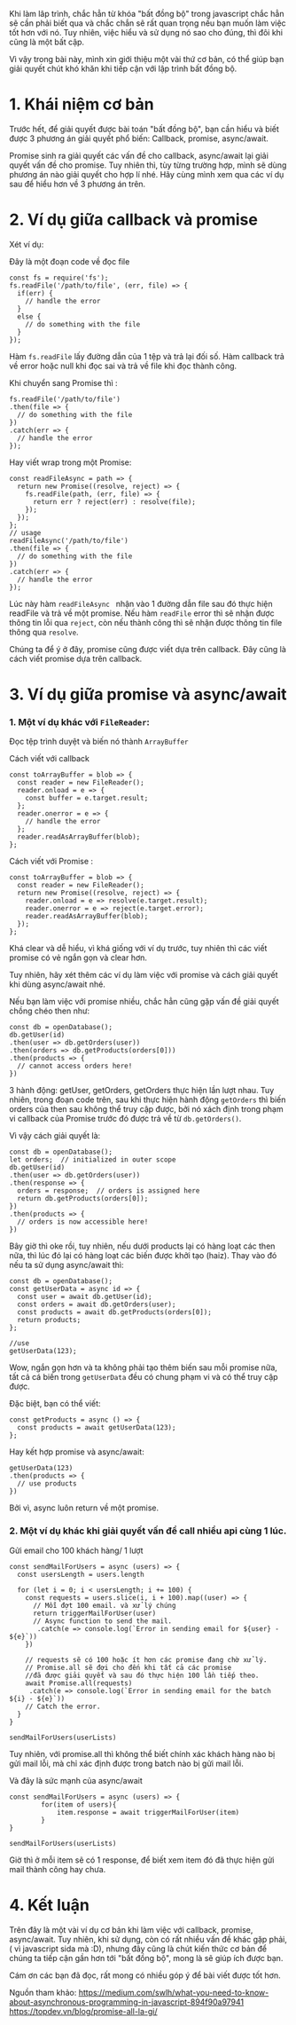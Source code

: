 Khi làm lâp trình, chắc hẳn từ khóa "bất đồng bộ" trong javascript chắc hẳn sẽ cần phải biết qua và chắc chắn sẽ rất quan trọng nếu bạn muốn làm việc tốt hơn với nó. Tuy nhiên, việc hiểu và sử dụng nó sao cho đúng, thì đôi khi cũng là một bất cập.

Vì vậy trong bài này, mình xin giới thiệu một vài thứ cơ bản, có thể giúp bạn giải quyết chút khó khăn khi tiếp cận với lập trình bất đồng bộ.

# 1. Khái niệm cơ bản
Trước hết, để giải quyết được bài toán "bất đồng bộ", bạn cần hiểu và biết được 3 phương án giải quyết phổ biến: Callback, promise, async/await. 

Promise sinh ra giải quyết các vấn đề cho callback,  async/await lại giải quyết vấn đề cho promise.
Tuy nhiên thì, tùy từng trường hợp, mình sẽ dùng phương án nào giải quyết cho hợp lí nhé. Hãy cùng mình xem qua các ví dụ sau để hiểu hơn về 3 phương án trên.

# 2. Ví dụ giữa callback và promise
Xét ví dụ: 

Đây là một đoạn code về đọc file 
```
const fs = require('fs');
fs.readFile('/path/to/file', (err, file) => {
  if(err) {
    // handle the error
  }
  else {
    // do something with the file
  }
});
```
Hàm `fs.readFile`  lấy đường dẫn của 1 tệp và trả lại đối số. Hàm callback trả về error hoặc null khi đọc sai và trả về file khi đọc thành công.

Khi chuyển sang Promise thì :
```
fs.readFile('/path/to/file')
.then(file => {
  // do something with the file
})
.catch(err => {
  // handle the error
});
```
Hay viết wrap trong một Promise:
```
const readFileAsync = path => {
  return new Promise((resolve, reject) => {
    fs.readFile(path, (err, file) => {
      return err ? reject(err) : resolve(file);
    });
  });
};
// usage
readFileAsync('/path/to/file')
.then(file => {
  // do something with the file
})
.catch(err => {
  // handle the error
});
```
Lúc này hàm `readFileAsync ` nhận vào 1 đường dẫn file sau đó thực hiện readFile và trả về một promise. Nếu hàm `readFile` error thì sẽ nhận được thông tin lỗi qua `reject`, còn nếu thành công thì sẽ nhận được thông tin file thông qua `resolve`.

Chúng ta để ý ở đây, promise cũng được viết dựa trên callback. Đây cũng là cách viết promise dựa trên callback.

# 3. Ví dụ giữa promise và async/await

### 1. Một ví dụ khác với `FileReader`:
Đọc tệp trình duyệt và biến nó thành `ArrayBuffer`

Cách viết với callback
```
const toArrayBuffer = blob => {
  const reader = new FileReader();
  reader.onload = e => {
    const buffer = e.target.result;
  };
  reader.onerror = e => {
    // handle the error
  };
  reader.readAsArrayBuffer(blob);
};
```
Cách viết với Promise : 
```
const toArrayBuffer = blob => {
  const reader = new FileReader();
  return new Promise((resolve, reject) => {
    reader.onload = e => resolve(e.target.result);
    reader.onerror = e => reject(e.target.error);
    reader.readAsArrayBuffer(blob);
  });
};
```
Khá clear và dễ hiểu, vì khá giống với ví dụ trước, tuy nhiên thì các viết promise có vẻ ngắn gọn và clear hơn.

Tuy nhiên, hãy xét thêm các ví dụ làm việc với promise và cách giải quyết khi dùng async/await nhé.

Nếu bạn làm việc với promise nhiều, chắc hẳn cũng gặp vấn đề giải quyết chồng chéo then như:
```
const db = openDatabase();
db.getUser(id)
.then(user => db.getOrders(user))
.then(orders => db.getProducts(orders[0]))
.then(products => {
  // cannot access orders here!
})
```
3 hành động: getUser, getOrders, getOrders thực hiện lần lượt nhau.
Tuy nhiên, trong đoạn code trên, sau khi thực hiện hành động `getOrders` thì biến orders của then sau không thể truy cập được, bởi nó xách định trong phạm vi callback của Promise trước đó được trả về từ `db.getOrders()`.

Vì vậy cách giải quyết là: 
```
const db = openDatabase();
let orders;  // initialized in outer scope
db.getUser(id)
.then(user => db.getOrders(user))
.then(response => {
  orders = response;  // orders is assigned here
  return db.getProducts(orders[0]);
})
.then(products => {
  // orders is now accessible here!
})
```
Bây giờ thì oke rồi, tuy nhiên, nếu dưới products lại có hàng loạt các then nữa, thì lúc đó lại có hàng loạt các biến được khởi tạo (haiz). 
Thay vào đó nếu ta sử dụng async/await thì:
```
const db = openDatabase();
const getUserData = async id => {
  const user = await db.getUser(id);
  const orders = await db.getOrders(user);
  const products = await db.getProducts(orders[0]);
  return products;
};

//use
getUserData(123);
```
Wow, ngắn gọn hơn và ta không phải tạo thêm biến sau mỗi promise nữa, tất cả cá biến trong `getUserData` đều có chung phạm vi và có thể truy cập được.

Đặc biệt, bạn có thể viết:
```
const getProducts = async () => {
  const products = await getUserData(123);
};
```
Hay kết hợp promise và async/await:
```
getUserData(123)
.then(products => {
  // use products
})
```
Bởi vì, async  luôn return về một promise.

### 2. Một ví dụ khác khi giải quyết vấn đề call nhiều api cùng 1 lúc.
Gửi email cho  100 khách hàng/ 1 lượt
```
const sendMailForUsers = async (users) => {
  const usersLength = users.length
  
  for (let i = 0; i < usersLength; i += 100) { 
    const requests = users.slice(i, i + 100).map((user) => { 
      // Mỗi đợt 100 email. và xử lý chúng
      return triggerMailForUser(user) 
      // Async function to send the mail.
       .catch(e => console.log(`Error in sending email for ${user} - ${e}`))
    })
    
    // requests sẽ có 100 hoặc ít hơn các promise đang chờ xử lý.
    // Promise.all sẽ đợi cho đến khi tất cả các promise 
    //đã được giải quyết và sau đó thực hiện 100 lần tiếp theo.
    await Promise.all(requests)
     .catch(e => console.log(`Error in sending email for the batch ${i} - ${e}`)) 
    // Catch the error.
  }
}
 
sendMailForUsers(userLists)
```
Tuy nhiên, với promise.all thì không thể biết chính xác khách hàng nào bị gửi mail lỗi, mà chỉ xác định được trong batch nào bị gửi mail lỗi. 

Và đây là sức mạnh của async/await
```
const sendMailForUsers = async (users) => {
        for(item of users){
            item.response = await triggerMailForUser(item) 
        }
}
 
sendMailForUsers(userLists)
```
Giờ thì ở mỗi item sẽ có 1 response, để biết xem item đó đã thực hiện gửi mail thành công hay chưa.

# 4. Kết luận
Trên đây là một vài ví dụ cơ bản khi làm việc với callback, promise, async/await. Tuy nhiên, khi sử dụng, còn có rất nhiều vấn đề khác gặp phải, ( vì javascript sida mà :D), nhưng đây cũng là chút kiến thức cơ bản để chúng ta tiếp cận gần hơn tới "bất đồng bộ", mong là sẽ giúp ích được bạn.

Cám ơn các bạn đã đọc, rất mong có nhiều góp ý để bài viết được tốt hơn.


Nguồn tham khảo: 
https://medium.com/swlh/what-you-need-to-know-about-asynchronous-programming-in-javascript-894f90a97941
https://topdev.vn/blog/promise-all-la-gi/
